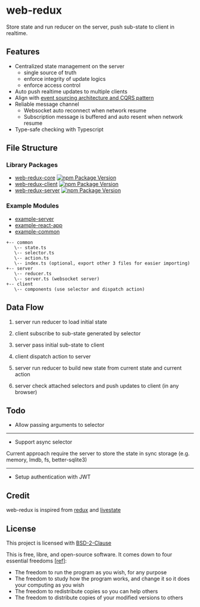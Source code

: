 # web-redux

Store state and run reducer on the server, push sub-state to client in realtime.

## Features

- Centralized state management on the server
  - single source of truth
  - enforce integrity of update logics
  - enforce access control
- Auto push realtime updates to multiple clients
- Align with [event sourcing architecture and CQRS pattern](https://cqrs-documents.surge.sh)
- Reliable message channel
  - Websocket auto reconnect when network resume
  - Subscription message is buffered and auto resent when network resume
- Type-safe checking with Typescript

## File Structure

### Library Packages

- [web-redux-core](./lib/web-redux-core)
  [![npm Package Version](https://img.shields.io/npm/v/web-redux-core.svg?maxAge=3600)](https://www.npmjs.com/package/web-redux-core)
- [web-redux-client](./lib/web-redux-client)
  [![npm Package Version](https://img.shields.io/npm/v/web-redux-client.svg?maxAge=3600)](https://www.npmjs.com/package/web-redux-client)
- [web-redux-server](./lib/web-redux-server)
  [![npm Package Version](https://img.shields.io/npm/v/web-redux-server.svg?maxAge=3600)](https://www.npmjs.com/package/web-redux-server)

### Example Modules

- [example-server](./example/server)
- [example-react-app](./example/react-app)
- [example-common](./example/common)

```
+-- common
   \-- state.ts
   \-- selector.ts
   \-- action.ts
   \-- index.ts (optional, export other 3 files for easier importing)
+-- server
   \-- reducer.ts
   \-- server.ts (websocket server)
+-- client
   \-- components (use selector and dispatch action)
```

## Data Flow

1. server run reducer to load initial state

2. client subscribe to sub-state generated by selector

3. server pass initial sub-state to client

4. client dispatch action to server

5. server run reducer to build new state from current state and current action

6. server check attached selectors and push updates to client (in any browser)

## Todo

- Allow passing arguments to selector

---

- Support async selector

Current approach require the server to store the state in sync storage (e.g. memory, lmdb, fs, better-sqlite3)

---

- Setup authentication with JWT

## Credit

web-redux is inspired from [redux](https://redux.js.org) and [livestate](https://www.livestate.io)

## License

This project is licensed with [BSD-2-Clause](./LICENSE)

This is free, libre, and open-source software. It comes down to four essential freedoms [[ref]](https://seirdy.one/2021/01/27/whatsapp-and-the-domestication-of-users.html#fnref:2):

- The freedom to run the program as you wish, for any purpose
- The freedom to study how the program works, and change it so it does your computing as you wish
- The freedom to redistribute copies so you can help others
- The freedom to distribute copies of your modified versions to others
